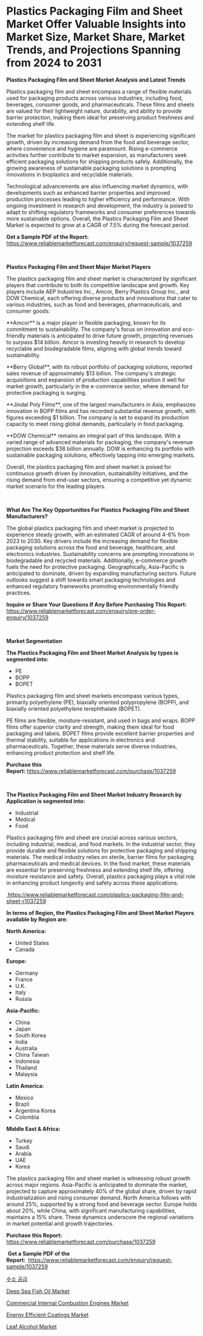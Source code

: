 <p><h1>Plastics Packaging Film and Sheet Market Offer Valuable Insights into Market Size, Market Share, Market Trends, and Projections Spanning from 2024 to 2031</h1></p><p><strong>Plastics Packaging Film and Sheet Market Analysis and Latest Trends</strong></p>
<p><p>Plastics packaging film and sheet encompass a range of flexible materials used for packaging products across various industries, including food, beverages, consumer goods, and pharmaceuticals. These films and sheets are valued for their lightweight nature, durability, and ability to provide barrier protection, making them ideal for preserving product freshness and extending shelf life.</p><p>The market for plastics packaging film and sheet is experiencing significant growth, driven by increasing demand from the food and beverage sector, where convenience and hygiene are paramount. Rising e-commerce activities further contribute to market expansion, as manufacturers seek efficient packaging solutions for shipping products safely. Additionally, the growing awareness of sustainable packaging solutions is prompting innovations in bioplastics and recyclable materials.</p><p>Technological advancements are also influencing market dynamics, with developments such as enhanced barrier properties and improved production processes leading to higher efficiency and performance. With ongoing investment in research and development, the industry is poised to adapt to shifting regulatory frameworks and consumer preferences towards more sustainable options. Overall, the Plastics Packaging Film and Sheet Market is expected to grow at a CAGR of 7.5% during the forecast period.</p></p>
<p><strong>Get a Sample PDF of the Report:&nbsp;</strong> <a href="https://www.reliablemarketforecast.com/enquiry/request-sample/1037259">https://www.reliablemarketforecast.com/enquiry/request-sample/1037259</a></p>
<p>&nbsp;</p>
<p><strong>Plastics Packaging Film and Sheet Major Market Players</strong></p>
<p><p>The plastics packaging film and sheet market is characterized by significant players that contribute to both its competitive landscape and growth. Key players include AEP Industries Inc., Amcor, Berry Plastics Group Inc., and DOW Chemical, each offering diverse products and innovations that cater to various industries, such as food and beverages, pharmaceuticals, and consumer goods.</p><p>**Amcor** is a major player in flexible packaging, known for its commitment to sustainability. The company's focus on innovation and eco-friendly materials is anticipated to drive future growth, projecting revenues to surpass $14 billion. Amcor is investing heavily in research to develop recyclable and biodegradable films, aligning with global trends toward sustainability.</p><p>**Berry Global**, with its robust portfolio of packaging solutions, reported sales revenue of approximately $13 billion. The company's strategic acquisitions and expansion of production capabilities position it well for market growth, particularly in the e-commerce sector, where demand for protective packaging is surging.</p><p>**Jindal Poly Films**, one of the largest manufacturers in Asia, emphasizes innovation in BOPP films and has recorded substantial revenue growth, with figures exceeding $1 billion. The company is set to expand its production capacity to meet rising global demands, particularly in food packaging.</p><p>**DOW Chemical** remains an integral part of this landscape. With a varied range of advanced materials for packaging, the company's revenue projection exceeds $38 billion annually. DOW is enhancing its portfolio with sustainable packaging solutions, effectively tapping into emerging markets.</p><p>Overall, the plastics packaging film and sheet market is poised for continuous growth driven by innovation, sustainability initiatives, and the rising demand from end-user sectors, ensuring a competitive yet dynamic market scenario for the leading players.</p></p>
<p>&nbsp;</p>
<p><strong>What Are The Key Opportunities For Plastics Packaging Film and Sheet Manufacturers?</strong></p>
<p><p>The global plastics packaging film and sheet market is projected to experience steady growth, with an estimated CAGR of around 4-6% from 2023 to 2030. Key drivers include the increasing demand for flexible packaging solutions across the food and beverage, healthcare, and electronics industries. Sustainability concerns are prompting innovations in biodegradable and recycled materials. Additionally, e-commerce growth fuels the need for protective packaging. Geographically, Asia-Pacific is anticipated to dominate, driven by expanding manufacturing sectors. Future outlooks suggest a shift towards smart packaging technologies and enhanced regulatory frameworks promoting environmentally friendly practices.</p></p>
<p><strong>Inquire or Share Your Questions If Any Before Purchasing This Report:</strong> <a href="https://www.reliablemarketforecast.com/enquiry/pre-order-enquiry/1037259">https://www.reliablemarketforecast.com/enquiry/pre-order-enquiry/1037259</a></p>
<p>&nbsp;</p>
<p><strong>Market Segmentation</strong></p>
<p><strong>The Plastics Packaging Film and Sheet Market Analysis by types is segmented into:</strong></p>
<p><ul><li>PE</li><li>BOPP</li><li>BOPET</li></ul></p>
<p><p>Plastics packaging film and sheet markets encompass various types, primarily polyethylene (PE), biaxially oriented polypropylene (BOPP), and biaxially oriented polyethylene terephthalate (BOPET). </p><p>PE films are flexible, moisture-resistant, and used in bags and wraps. BOPP films offer superior clarity and strength, making them ideal for food packaging and labels. BOPET films provide excellent barrier properties and thermal stability, suitable for applications in electronics and pharmaceuticals. Together, these materials serve diverse industries, enhancing product protection and shelf life.</p></p>
<p><strong>Purchase this Report:&nbsp;</strong><a href="https://www.reliablemarketforecast.com/purchase/1037259">https://www.reliablemarketforecast.com/purchase/1037259</a></p>
<p>&nbsp;</p>
<p><strong>The Plastics Packaging Film and Sheet Market Industry Research by Application is segmented into:</strong></p>
<p><ul><li>Industrial</li><li>Medical</li><li>Food</li></ul></p>
<p><p>Plastics packaging film and sheet are crucial across various sectors, including industrial, medical, and food markets. In the industrial sector, they provide durable and flexible solutions for protective packaging and shipping materials. The medical industry relies on sterile, barrier films for packaging pharmaceuticals and medical devices. In the food market, these materials are essential for preserving freshness and extending shelf life, offering moisture resistance and safety. Overall, plastics packaging plays a vital role in enhancing product longevity and safety across these applications.</p></p>
<p><a href="https://www.reliablemarketforecast.com/plastics-packaging-film-and-sheet-r1037259">&nbsp;https://www.reliablemarketforecast.com/plastics-packaging-film-and-sheet-r1037259</a></p>
<p><strong>In terms of Region, the Plastics Packaging Film and Sheet Market Players available by Region are:</strong></p>
<p>
    <p> <strong> North America: </strong>
        <ul>
            <li>United States</li>
            <li>Canada</li>
        </ul>
        </p> 
    <p> <strong> Europe: </strong>
        <ul>
            <li>Germany</li>
            <li>France</li>
            <li>U.K.</li>
            <li>Italy</li>
            <li>Russia</li>
        </ul>
        </p> 
    <p> <strong> Asia-Pacific: </strong>
        <ul>
            <li>China</li>
            <li>Japan</li>
            <li>South Korea</li>
            <li>India</li>
            <li>Australia</li>
            <li>China Taiwan</li>
            <li>Indonesia</li>
            <li>Thailand</li>
            <li>Malaysia</li>
        </ul>
        </p> 
    <p> <strong> Latin America: </strong>
        <ul>
            <li>Mexico</li>
            <li>Brazil</li>
            <li>Argentina Korea</li>
            <li>Colombia</li>
        </ul>
        </p> 
    <p> <strong> Middle East & Africa: </strong>
        <ul>
            <li>Turkey</li>
            <li>Saudi</li>
            <li>Arabia</li>
            <li>UAE</li>
            <li>Korea</li>
        </ul>
    </p>
    </p>
<p><p>The plastics packaging film and sheet market is witnessing robust growth across major regions. Asia-Pacific is anticipated to dominate the market, projected to capture approximately 40% of the global share, driven by rapid industrialization and rising consumer demand. North America follows with around 25%, supported by a strong food and beverage sector. Europe holds about 20%, while China, with significant manufacturing capabilities, maintains a 15% share. These dynamics underscore the regional variations in market potential and growth trajectories.</p></p>
<p><strong>Purchase this Report: </strong><a href="https://www.reliablemarketforecast.com/purchase/1037259">https://www.reliablemarketforecast.com/purchase/1037259</a></p>
<p>&nbsp;<strong>Get a Sample PDF of the Report:&nbsp;&nbsp;</strong><a href="https://www.reliablemarketforecast.com/enquiry/request-sample/1037259">https://www.reliablemarketforecast.com/enquiry/request-sample/1037259</a></p>
<p><strong></strong></p>
<p><p><a href="https://medium.com/@abigalehuel/hydrogen-supply-market-%EC%9D%98-%EA%B8%80%EB%A1%9C%EB%B2%8C-%EC%8B%9C%EC%9E%A5-%EA%B0%9C%EC%9A%94%EB%8A%94-%EC%A0%84-%EC%84%B8%EA%B3%84-%EB%B0%8F-%EC%A3%BC%EC%9A%94-%EC%8B%9C%EC%9E%A5%EC%9D%98-%EC%82%B0%EC%97%85%EC%97%90-%EC%98%81%ED%96%A5%EC%9D%84-%EB%AF%B8%EC%B9%98%EB%8A%94-%EC%A3%BC%EC%9A%94-%ED%8A%B8%EB%A0%8C%EB%93%9C%EC%97%90-%EB%8C%80%ED%95%9C-%EB%8F%85%ED%8A%B9%ED%95%9C-%EA%B4%80%EC%A0%90%EC%9D%84-%EC%A0%9C%EA%B3%B5%ED%95%A9%EB%8B%88%EB%8B%A4-16e92e627618">수소 공급</a></p><p><a href="https://issuu.com/reportprime-2/docs/deep-sea-fish-oil-market-size-2030._3e7d942567af3c">Deep Sea Fish Oil Market</a></p><p><a href="https://medium.com/@christinabeck544/the-commercial-internal-combustion-engines-market-prioritizes-cost-control-and-efficiency-ccda9a29f5e2">Commercial Internal Combustion Engines Market</a></p><p><a href="https://www.linkedin.com/pulse/energy-efficient-coatings-market-size-growing-cagr-46-report-mw4cf?trackingId=pl9FbdLJS1i0JqYWIV9OPw%3D%3D">Energy Efficient Coatings Market</a></p><p><a href="https://issuu.com/reportprime-2/docs/leaf-alcohol-market-size-2030.pptx_3deee5c22b4e76">Leaf Alcohol Market</a></p></p>
